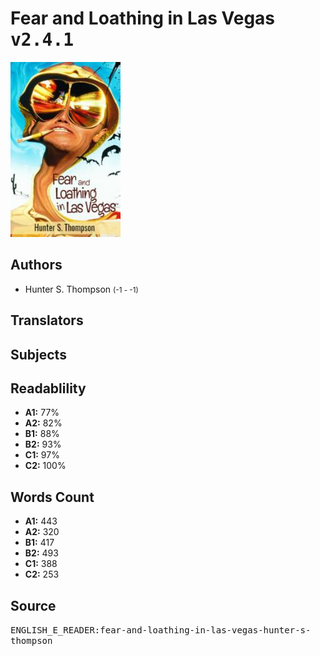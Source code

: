# Fear and Loathing in Las Vegas <kbd>v2.4.1</kbd>

![](./cover.medium.jpg "")

## Authors


 - Hunter S. Thompson <small>(-1 - -1)</small>

## Translators



## Subjects



## Readablility


 - **A1:** 77%
 - **A2:** 82%
 - **B1:** 88%
 - **B2:** 93%
 - **C1:** 97%
 - **C2:** 100%

## Words Count


 - **A1:** 443
 - **A2:** 320
 - **B1:** 417
 - **B2:** 493
 - **C1:** 388
 - **C2:** 253

## Source


<kbd>ENGLISH_E_READER:fear-and-loathing-in-las-vegas-hunter-s-thompson</kbd>

